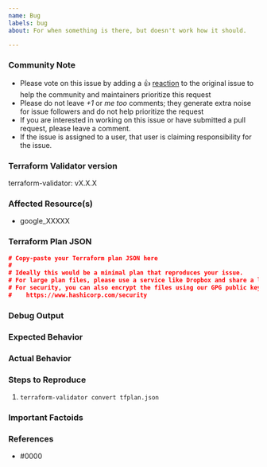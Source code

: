 ```yaml
---
name: Bug
labels: bug
about: For when something is there, but doesn't work how it should.

---
```


<!--- Please keep this note for the community --->

### Community Note

* Please vote on this issue by adding a 👍 [reaction](https://blog.github.com/2016-03-10-add-reactions-to-pull-requests-issues-and-comments/) to the original issue to help the community and maintainers prioritize this request
* Please do not leave _+1_ or _me too_ comments; they generate extra noise for issue followers and do not help prioritize the request
* If you are interested in working on this issue or have submitted a pull request, please leave a comment.
* If the issue is assigned to a user, that user is claiming responsibility for the issue.

<!--- Thank you for keeping this note for the community --->

### Terraform Validator version

<!--- This is the version of terraform-validator you downloaded, or the SHA if you are building from source yourself --->

terraform-validator: vX.X.X

### Affected Resource(s)

<!--- Please list the affected Terraform resources --->

* google_XXXXX

### Terraform Plan JSON

<!--- Information about code formatting: https://help.github.com/articles/basic-writing-and-formatting-syntax/#quoting-code --->

```json
# Copy-paste your Terraform plan JSON here
#
# Ideally this would be a minimal plan that reproduces your issue.
# For large plan files, please use a service like Dropbox and share a link to the ZIP file.
# For security, you can also encrypt the files using our GPG public key:
#    https://www.hashicorp.com/security
```

### Debug Output

<!---
Please provide a link to a GitHub Gist containing the complete debug output. Please do NOT paste the debug output in the issue; just paste a link to the Gist.

To obtain the debug output, run your terraform-validator command with the `--verbose` option.
--->

### Expected Behavior

<!--- What should have happened? --->

### Actual Behavior

<!--- What actually happened? --->

### Steps to Reproduce

<!--- Please list the steps required to reproduce the issue. --->

1. `terraform-validator convert tfplan.json`

### Important Factoids

<!--- Are there anything atypical about your use case that we should know? --->

### References

<!---
Information about referencing Github Issues: https://help.github.com/articles/basic-writing-and-formatting-syntax/#referencing-issues-and-pull-requests

Are there any other GitHub issues (open or closed) or pull requests that should be linked here? Vendor documentation?
--->

* #0000

<!---
Note Google Cloud customers who are working with a dedicated Technical Account Manager / Customer Engineer: to expedite the investigation and resolution of this issue, please refer to these instructions: https://github.com/hashicorp/terraform-provider-google/wiki/Customer-Contact#raising-gcp-internal-issues-with-the-provider-development-team
--->
